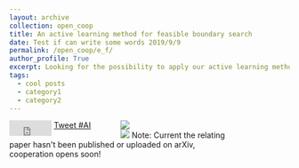 ```yaml
---
layout: archive
collection: open_coop
title: An active learning method for feasible boundary search
date: Test if can write some words 2019/9/9
permalink: /open_coop/e_f/
author_profile: True
excerpt: Looking for the possibility to apply our active learning method of feasible boundary search for new areas. **[To be opened](/open_coop/e_f/)**
tags:
  - cool posts
  - category1
  - category2
---
```


<div style="width:400px;">
    <div style="float: left; width: 80px"> 
        <iframe src="https://www.facebook.com/plugins/share_button.php?href=https%3A%2F%2Ftsingqaq.github.io%2Fopen_coop%2Fe_f%2F&layout=button_count&size=large&width=76&height=28&appId" width="76" height="28" style="border:none;overflow:hidden" scrolling="no" frameborder="0" allowTransparency="true" allow="encrypted-media"></iframe>  
    </div>
    <div style="float: left; width: 120px"> 
<a href="https://twitter.com/intent/tweet?button_hashtag=AI&ref_src=twsrc%5Etfw" class="twitter-hashtag-button" data-size="large" data-text="Active Feasible Region Detection" data-url="https://tsingqaq.github.io/open_coop/e_f/" data-show-count="false">Tweet #AI</a><script async src="https://platform.twitter.com/widgets.js" charset="utf-8"></script>
    </div>
  <div style="float: left; width: 200px"> 
    <a href="mailto:?subject=I wanted you to see this site&amp;body=Check out this site https://tsingqaq.github.io/open_coop/e_f/."
   title="Share by Email">
  <img src="http://png-2.findicons.com/files/icons/573/must_have/48/mail.png"></a>
  </dive>
</div>

<!--
<iframe src="https://www.facebook.com/plugins/share_button.php?href=https%3A%2F%2Ftsingqaq.github.io%2Fopen_coop%2Fe_f%2F&layout=button_count&size=large&width=76&height=28&appId" width="76" height="28" style="border:none;overflow:hidden" scrolling="no" frameborder="0" allowTransparency="true" allow="encrypted-media"></iframe>  
<a href="https://twitter.com/intent/tweet?button_hashtag=AI&ref_src=twsrc%5Etfw" class="twitter-hashtag-button" data-size="large" data-text="Active Feasible Region Detection" data-url="https://tsingqaq.github.io/open_coop/e_f/" data-show-count="false">Tweet #AI</a><script async src="https://platform.twitter.com/widgets.js" charset="utf-8"></script>
-->

![](https://github.com/TsingQAQ/TsingQAQ.github.io/blob/master/_open_coop/figures/e_f/T0.05_DOE_25_Se250.png?raw=true)
Note: Current the relating paper hasn't been published or uploaded on arXiv, cooperation opens soon!

